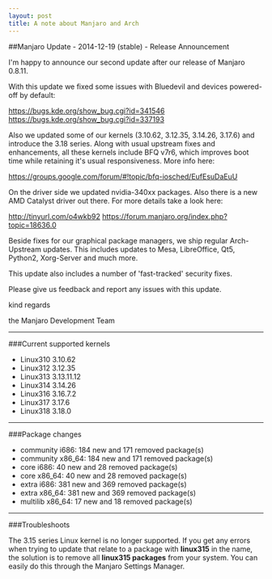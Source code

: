 ```yaml
---
layout: post
title: A note about Manjaro and Arch
---
```


##Manjaro Update -  2014-12-19 (stable) - Release Announcement

I'm happy to announce our second update after our release of Manjaro 0.8.11.

With this update we fixed some issues with Bluedevil and devices powered-off by default:

<https://bugs.kde.org/show_bug.cgi?id=341546>
<https://bugs.kde.org/show_bug.cgi?id=337193>

Also we updated some of our kernels (3.10.62, 3.12.35, 3.14.26, 3.17.6) and introduce the 3.18 series. Along with usual upstream fixes and enhancements, all these kernels include BFQ v7r6, which improves boot time while retaining it's usual responsiveness. More info here:

<https://groups.google.com/forum/#!topic/bfq-iosched/EufEsuDaEuU>

On the driver side we updated nvidia-340xx packages. Also there is a new AMD Catalyst driver out there. For more details take a look here: 

<http://tinyurl.com/o4wkb92>
<https://forum.manjaro.org/index.php?topic=18636.0>

Beside fixes for our graphical package managers, we ship regular Arch-Upstream updates. This includes updates to Mesa, LibreOffice, Qt5, Python2, Xorg-Server and much more.

This update also includes a number of 'fast-tracked' security fixes.

Please give us feedback and report any issues with this update.

kind regards

the Manjaro Development Team

----

###Current supported kernels

* Linux310 3.10.62
* Linux312 3.12.35
* Linux313 3.13.11.12
* Linux314 3.14.26
* Linux316 3.16.7.2
* Linux317 3.17.6
* Linux318 3.18.0

----

###Package changes

* community i686:  184 new and 171 removed package(s)
* community x86_64:  184 new and 171 removed package(s)
* core i686:  40 new and 28 removed package(s)
* core x86_64:  40 new and 28 removed package(s)
* extra i686:  381 new and 369 removed package(s)
* extra x86_64:  381 new and 369 removed package(s)
* multilib x86_64:  17 new and 18 removed package(s)

----

###Troubleshoots

The 3.15 series Linux kernel is no longer supported. If you get any errors when trying to update that relate to a package with **linux315** in the name, the solution is to remove all **linux315 packages** from your system. You can easily do this through the Manjaro Settings Manager.
